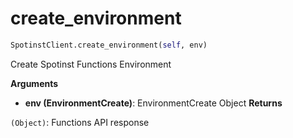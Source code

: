<h1 id="spotinst_sdk.SpotinstClient.create_environment">create_environment</h1>

```python
SpotinstClient.create_environment(self, env)
```

Create Spotinst Functions Environment

__Arguments__

- __env (EnvironmentCreate)__: EnvironmentCreate Object
__Returns__

`(Object)`: Functions API response

